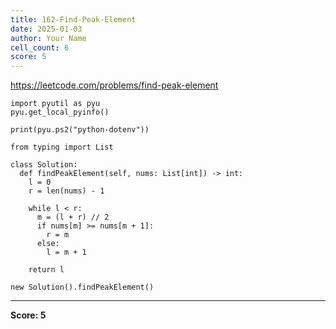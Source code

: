 ```yaml
---
title: 162-Find-Peak-Element
date: 2025-01-03
author: Your Name
cell_count: 6
score: 5
---
```


https://leetcode.com/problems/find-peak-element


```
import pyutil as pyu
pyu.get_local_pyinfo()
```


```
print(pyu.ps2("python-dotenv"))
```


```
from typing import List
```


```
class Solution:
  def findPeakElement(self, nums: List[int]) -> int:
    l = 0
    r = len(nums) - 1

    while l < r:
      m = (l + r) // 2
      if nums[m] >= nums[m + 1]:
        r = m
      else:
        l = m + 1

    return l
```


```
new Solution().findPeakElement()
```


---
**Score: 5**